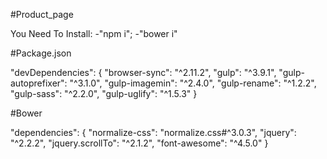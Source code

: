 #Product_page

You Need To Install:
	-"npm i";
	-"bower i"


#Package.json

"devDependencies": {
	"browser-sync": "^2.11.2",
	"gulp": "^3.9.1",
	"gulp-autoprefixer": "^3.1.0",
	"gulp-imagemin": "^2.4.0",
	"gulp-rename": "^1.2.2",
	"gulp-sass": "^2.2.0",
	"gulp-uglify": "^1.5.3"
 }


#Bower

"dependencies": {
	"normalize-css": "normalize.css#^3.0.3",
	"jquery": "^2.2.2",
	"jquery.scrollTo": "^2.1.2",
	"font-awesome": "^4.5.0"
 }